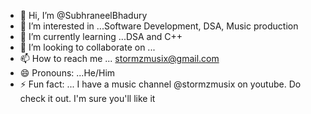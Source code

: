 - 👋 Hi, I’m @SubhraneelBhadury
- 👀 I’m interested in ...Software Development, DSA, Music production
- 🌱 I’m currently learning ...DSA and C++
- 💞️ I’m looking to collaborate on ...
- 📫 How to reach me ... stormzmusix@gmail.com
- 😄 Pronouns: ...He/Him
- ⚡ Fun fact: ... I have a music channel @stormzmusix on youtube. Do check it out. I'm sure you'll like it

<!---
SubhraneelBhadury/SubhraneelBhadury is a ✨ special ✨ repository because its `README.md` (this file) appears on your GitHub profile.
You can click the Preview link to take a look at your changes.
--->
